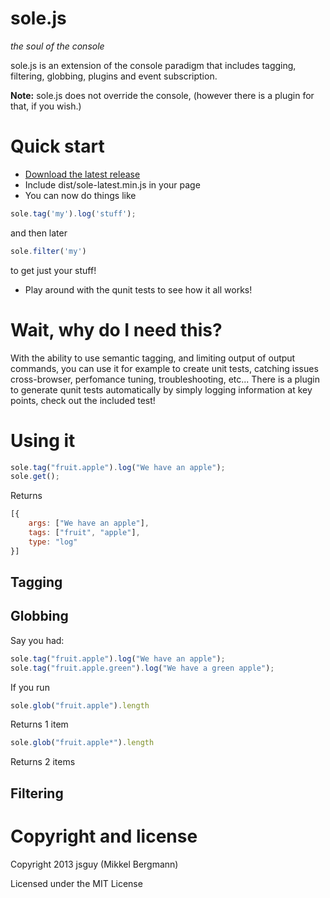# sole.js
_the soul of the console_

sole.js is an extension of the console paradigm that includes tagging, filtering, globbing, plugins and event subscription.

**Note:** sole.js does not override the console, (however there is a plugin for that, if you wish.)

# Quick start

* [Download the latest release](https://github.com/jsguy/solejs/zipball/master)
* Include dist/sole-latest.min.js in your page
* You can now do things like 
```javascript
sole.tag('my').log('stuff');
```
and then later 
```javascript
sole.filter('my')
``` 
to get just your stuff!
* Play around with the qunit tests to see how it all works!

# Wait, why do I need this?

With the ability to use semantic tagging, and limiting output of output commands, you can use it for example to create unit tests, catching issues cross-browser, perfomance tuning, troubleshooting, etc...
There is a plugin to generate qunit tests automatically by simply logging information at key points, check out the included test!

# Using it

```javascript
sole.tag("fruit.apple").log("We have an apple");
sole.get();
```
Returns

```javascript
[{
    args: ["We have an apple"],
    tags: ["fruit", "apple"],
    type: "log"
}]
```

## Tagging



## Globbing

Say you had:

```javascript
sole.tag("fruit.apple").log("We have an apple");
sole.tag("fruit.apple.green").log("We have a green apple");
```
If you run

```javascript
sole.glob("fruit.apple").length
```
Returns 1 item

```javascript
sole.glob("fruit.apple*").length
```
Returns 2 items

## Filtering


# Copyright and license

Copyright 2013 jsguy (Mikkel Bergmann)

Licensed under the MIT License
